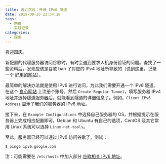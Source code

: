 ```yaml
---
title: 舍近求远：开通 IPv6 隧道
date: 2019-09-26 22:34:18
tags:
  - 网络
  - 实践记录
categories:
  - 探索
---
```


喜迎国庆。

<!--more-->

新配置的代理服务器访问谷歌时，有时会遇到要求人机身份验证的问题。查找了一些资料后，发现应该是谷歌 ban 了对应的 IPv4 地址所导致的（说到这里，记录一个 [好用的网站](https://www.whatismyip.com/)）。

最简单的解决办法就是使用 IPv6 进行访问，为此我们需要开通一个 IPv6 隧道。在这个 [良心网站](https://www.tunnelbroker.net) 上注册个账号，然后 `Create Regular Tunnel`，填写服务器 IPv4 地址并选择隧道服务器后，就能看到隧道的详细信息了。例如，`Client IPv6 Address` 显示了我们的服务器的 IPv6 地址。

接下来，在 `Example Configurations` 中选择自己服务器的 OS，并根据提示在服务器上完成相应配置即可。Debian 和 Ubuntu 有自己的选项，CentOS 及其它常用 Linux 系统可以选择 `Linux-net-tools`。

至此，服务器已经可以通过 IPv6 访问谷歌了，测试：
```shell
$ ping6 ipv6.google.com
```

注：可能需要在 `/etc/hosts` 中加入部分 [谷歌相关 IPv6 地址](https://raw.githubusercontent.com/lennylxx/ipv6-hosts/master/hosts)。
